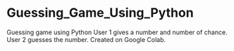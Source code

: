 # Guessing_Game_Using_Python
Guessing game using Python
User 1 gives a number and number of chance.
User 2 guesses the number.
Created on Google Colab.
